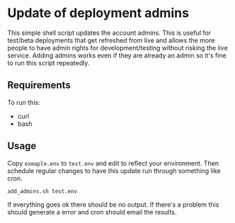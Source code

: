 # Update of deployment admins

This simple shell script updates the account admins. This is useful for 
test/beta deployments that get refreshed from live and allows the more people
to have admin rights for development/testing without risking the live service.
Adding admins works even if they are already an admin so it's fine to run
this script repeatedly.

## Requirements

To run this:

* curl
* bash


## Usage

Copy `exmaple.env` to `test.env` and edit to reflect your environment. Then
schedule regular changes to have this update run through something like cron.

    add_admins.sh test.env

If everything goes ok there should be no output. If there's a problem this 
should generate a error and cron should email the results.
